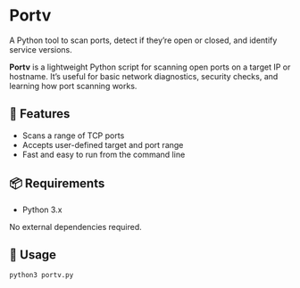 # Portv
A Python tool to scan ports, detect if they’re open or closed, and identify service versions.

**Portv** is a lightweight Python script for scanning open ports on a target IP or hostname. It’s useful for basic network diagnostics, security checks, and learning how port scanning works.

## 🔧 Features

- Scans a range of TCP ports
- Accepts user-defined target and port range
- Fast and easy to run from the command line
## 📦 Requirements

- Python 3.x

No external dependencies required.

## 🚀 Usage

```bash
python3 portv.py
